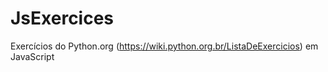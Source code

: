 # JsExercices
Exercícios do  Python.org (https://wiki.python.org.br/ListaDeExercicios) em JavaScript
